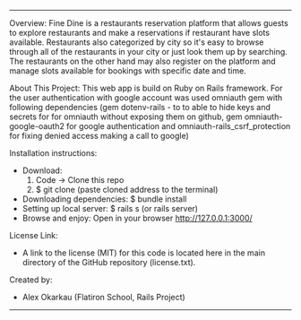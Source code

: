 ________________________________________________________________________________________________________________________

Overview:
  Fine Dine is a restaurants reservation platform that allows guests to explore restaurants and make a reservations if restaurant have slots available. Restaurants also categorized by city so it's easy to browse through all of the restaurants in your city or just look them up by searching. The restaurants on the other hand may also register on the platform and manage slots available for bookings with specific date and time. 

About This Project:
  This web app is build on Ruby on Rails framework. For the user authentication with google account was used omniauth gem with following dependencies (gem dotenv-rails - to to able to hide keys and secrets for for omniauth without exposing them on github, gem omniauth-google-oauth2 for google authentication and omniauth-rails_csrf_protection for fixing denied access making a call to google) 


Installation instructions:
  * Download:
    1) Code -> Clone this repo
    2) $ git clone (paste cloned address to the terminal)
  * Downloading dependencies:
    $ bundle install
  * Setting up local server:
    $ rails s (or rails server)
  * Browse and enjoy:
    Open in your browser http://127.0.0.1:3000/

License Link:
  * A link to the license (MIT) for this code is located here in the main directory of the GitHub repository (license.txt).

Created by:
  * Alex Okarkau (Flatiron School, Rails Project)
  ________________________________________________________________________________________________________________________
